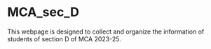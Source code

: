 # MCA_sec_D
This webpage is designed to collect and organize the information of students of section D of MCA 2023-25.
